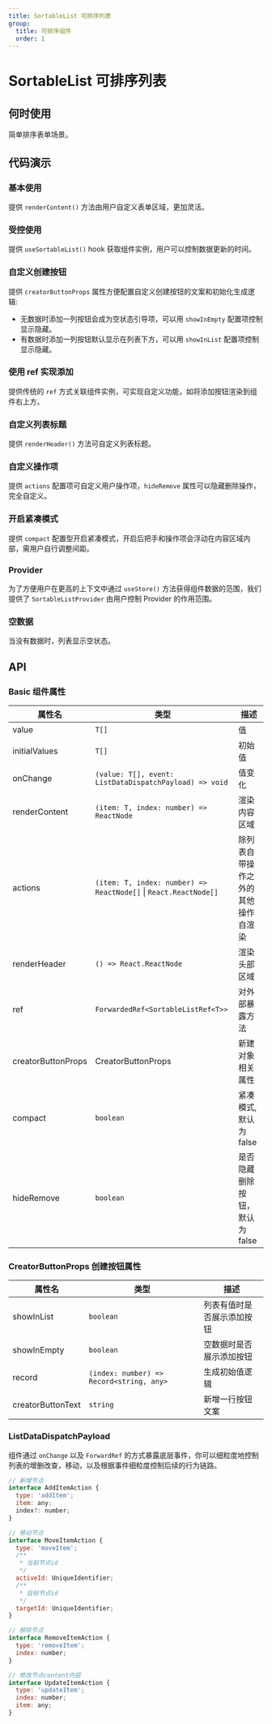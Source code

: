 ```yaml
---
title: SortableList 可排序列表
group:
  title: 可排序组件
  order: 1
---
```


# SortableList 可排序列表

## 何时使用

简单排序表单场景。

## 代码演示

### 基本使用

提供 `renderContent()` 方法由用户自定义表单区域，更加灵活。

<code src="./demos/normal.tsx" ></code>

### 受控使用

提供 `useSortableList()` hook 获取组件实例，用户可以控制数据更新的时间。

<code src="./demos/controlled.tsx" ></code>

### 自定义创建按钮

提供 `creatorButtonProps` 属性方便配置自定义创建按钮的文案和初始化生成逻辑:

- 无数据时添加一列按钮会成为空状态引导项，可以用 `showInEmpty` 配置项控制显示隐藏。
- 有数据时添加一列按钮默认显示在列表下方，可以用 `showInList` 配置项控制显示隐藏。

<code src="./demos/custom.tsx" ></code>

### 使用 ref 实现添加

提供传统的 `ref` 方式关联组件实例，可实现自定义功能，如将添加按钮渲染到组件右上方。

<code src="./demos/ref.tsx" ></code>

### 自定义列表标题

提供 `renderHeader()` 方法可自定义列表标题。

<code src="./demos/header.tsx" ></code>

### 自定义操作项

提供 `actions` 配置项可自定义用户操作项，`hideRemove` 属性可以隐藏删除操作，完全自定义。

<code src="./demos/actions.tsx" ></code>

### 开启紧凑模式

提供 `compact` 配置型开启紧凑模式，开启后把手和操作项会浮动在内容区域内部，需用户自行调整间距。

<code src="./demos/compact.tsx" ></code>

### Provider

为了方便用户在更高的上下文中通过 `useStore()` 方法获得组件数据的范围，我们提供了 `SortableListProvider` 由用户控制 Provider 的作用范围。

<code src="./demos/provider.tsx" ></code>

### 空数据

当没有数据时，列表显示空状态。

<code src="./demos/empty.tsx" ></code>

## API

### Basic 组件属性

| 属性名             | 类型                                                             | 描述                               |
| ------------------ | ---------------------------------------------------------------- | ---------------------------------- |
| value              | `T[]`                                                            | 值                                 |
| initialValues      | `T[]`                                                            | 初始值                             |
| onChange           | `(value: T[], event: ListDataDispatchPayload) => void`           | 值变化                             |
| renderContent      | `(item: T, index: number) => ReactNode`                          | 渲染内容区域                       |
| actions            | `(item: T, index: number) => ReactNode[]` \| `React.ReactNode[]` | 除列表自带操作之外的其他操作自渲染 |
| renderHeader       | `() => React.ReactNode`                                          | 渲染头部区域                       |
| ref                | `ForwardedRef<SortableListRef<T>>`                               | 对外部暴露方法                     |
| creatorButtonProps | CreatorButtonProps                                               | 新建对象相关属性                   |
| compact            | `boolean`                                                        | 紧凑模式, 默认为 false             |
| hideRemove         | `boolean`                                                        | 是否隐藏删除按钮，默认为 false     |

### CreatorButtonProps 创建按钮属性

| 属性名            | 类型                                     | 描述                       |
| ----------------- | ---------------------------------------- | -------------------------- |
| showInList        | `boolean`                                | 列表有值时是否展示添加按钮 |
| showInEmpty       | `boolean`                                | 空数据时是否展示添加按钮   |
| record            | `(index: number) => Record<string, any>` | 生成初始值逻辑             |
| creatorButtonText | `string`                                 | 新增一行按钮文案           |

### ListDataDispatchPayload

组件通过 `onChange` 以及 `ForwardRef` 的方式暴露底层事件，你可以细粒度地控制列表的增删改查，移动，以及根据事件细粒度控制后续的行为链路。

```jsx | pure
// 新增节点
interface AddItemAction {
  type: 'addItem';
  item: any;
  index?: number;
}

// 移动节点
interface MoveItemAction {
  type: 'moveItem';
  /**
   * 当前节点id
   */
  activeId: UniqueIdentifier;
  /**
   * 目标节点id
   */
  targetId: UniqueIdentifier;
}

// 移除节点
interface RemoveItemAction {
  type: 'removeItem';
  index: number;
}

// 修改节点content内容
interface UpdateItemAction {
  type: 'updateItem';
  index: number;
  item: any;
}
```
